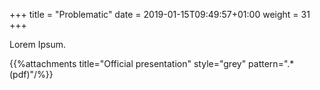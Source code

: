 +++
title = "Problematic"
date =  2019-01-15T09:49:57+01:00
weight = 31
+++

Lorem Ipsum.

{{%attachments title="Official presentation" style="grey" pattern=".*(pdf)"/%}}
